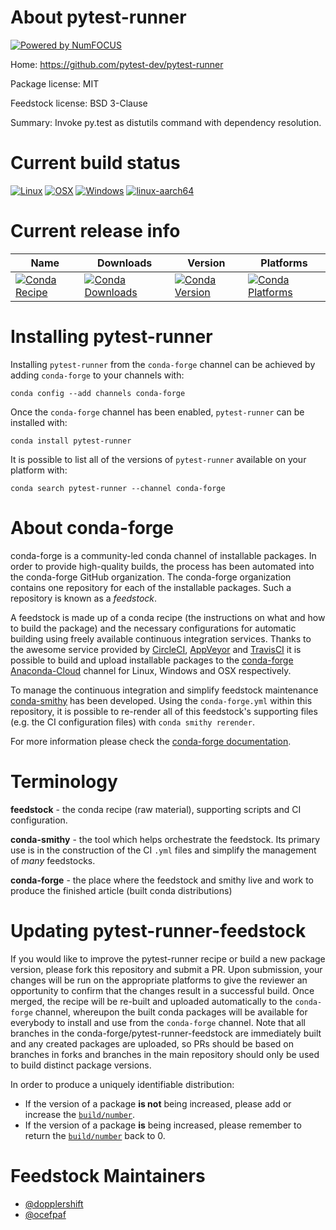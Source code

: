 About pytest-runner
===================

[![Powered by NumFOCUS](https://img.shields.io/badge/powered%20by-NumFOCUS-orange.svg?style=flat&colorA=E1523D&colorB=007D8A)](http://numfocus.org)

Home: https://github.com/pytest-dev/pytest-runner

Package license: MIT

Feedstock license: BSD 3-Clause

Summary: Invoke py.test as distutils command with dependency resolution.



Current build status
====================

[![Linux](https://img.shields.io/circleci/project/github/conda-forge/pytest-runner-feedstock/master.svg?label=Linux)](https://circleci.com/gh/conda-forge/pytest-runner-feedstock)
[![OSX](https://img.shields.io/travis/conda-forge/pytest-runner-feedstock/master.svg?label=macOS)](https://travis-ci.org/conda-forge/pytest-runner-feedstock)
[![Windows](https://img.shields.io/appveyor/ci/conda-forge/pytest-runner-feedstock/master.svg?label=Windows)](https://ci.appveyor.com/project/conda-forge/pytest-runner-feedstock/branch/master)
[![linux-aarch64](https://img.shields.io/shippable/5c32977c302eb707003bfa02/aarch64.svg?label=linux-aarch64)](https://app.shippable.com/github/Archiconda/pytest-runner-feedstock)

Current release info
====================

| Name | Downloads | Version | Platforms |
| --- | --- | --- | --- |
| [![Conda Recipe](https://img.shields.io/badge/recipe-pytest--runner-green.svg)](https://anaconda.org/conda-forge/pytest-runner) | [![Conda Downloads](https://img.shields.io/conda/dn/conda-forge/pytest-runner.svg)](https://anaconda.org/conda-forge/pytest-runner) | [![Conda Version](https://img.shields.io/conda/vn/conda-forge/pytest-runner.svg)](https://anaconda.org/conda-forge/pytest-runner) | [![Conda Platforms](https://img.shields.io/conda/pn/conda-forge/pytest-runner.svg)](https://anaconda.org/conda-forge/pytest-runner) |

Installing pytest-runner
========================

Installing `pytest-runner` from the `conda-forge` channel can be achieved by adding `conda-forge` to your channels with:

```
conda config --add channels conda-forge
```

Once the `conda-forge` channel has been enabled, `pytest-runner` can be installed with:

```
conda install pytest-runner
```

It is possible to list all of the versions of `pytest-runner` available on your platform with:

```
conda search pytest-runner --channel conda-forge
```


About conda-forge
=================

conda-forge is a community-led conda channel of installable packages.
In order to provide high-quality builds, the process has been automated into the
conda-forge GitHub organization. The conda-forge organization contains one repository
for each of the installable packages. Such a repository is known as a *feedstock*.

A feedstock is made up of a conda recipe (the instructions on what and how to build
the package) and the necessary configurations for automatic building using freely
available continuous integration services. Thanks to the awesome service provided by
[CircleCI](https://circleci.com/), [AppVeyor](https://www.appveyor.com/)
and [TravisCI](https://travis-ci.org/) it is possible to build and upload installable
packages to the [conda-forge](https://anaconda.org/conda-forge)
[Anaconda-Cloud](https://anaconda.org/) channel for Linux, Windows and OSX respectively.

To manage the continuous integration and simplify feedstock maintenance
[conda-smithy](https://github.com/conda-forge/conda-smithy) has been developed.
Using the ``conda-forge.yml`` within this repository, it is possible to re-render all of
this feedstock's supporting files (e.g. the CI configuration files) with ``conda smithy rerender``.

For more information please check the [conda-forge documentation](https://conda-forge.org/docs/).

Terminology
===========

**feedstock** - the conda recipe (raw material), supporting scripts and CI configuration.

**conda-smithy** - the tool which helps orchestrate the feedstock.
                   Its primary use is in the construction of the CI ``.yml`` files
                   and simplify the management of *many* feedstocks.

**conda-forge** - the place where the feedstock and smithy live and work to
                  produce the finished article (built conda distributions)


Updating pytest-runner-feedstock
================================

If you would like to improve the pytest-runner recipe or build a new
package version, please fork this repository and submit a PR. Upon submission,
your changes will be run on the appropriate platforms to give the reviewer an
opportunity to confirm that the changes result in a successful build. Once
merged, the recipe will be re-built and uploaded automatically to the
`conda-forge` channel, whereupon the built conda packages will be available for
everybody to install and use from the `conda-forge` channel.
Note that all branches in the conda-forge/pytest-runner-feedstock are
immediately built and any created packages are uploaded, so PRs should be based
on branches in forks and branches in the main repository should only be used to
build distinct package versions.

In order to produce a uniquely identifiable distribution:
 * If the version of a package **is not** being increased, please add or increase
   the [``build/number``](https://conda.io/docs/user-guide/tasks/build-packages/define-metadata.html#build-number-and-string).
 * If the version of a package **is** being increased, please remember to return
   the [``build/number``](https://conda.io/docs/user-guide/tasks/build-packages/define-metadata.html#build-number-and-string)
   back to 0.

Feedstock Maintainers
=====================

* [@dopplershift](https://github.com/dopplershift/)
* [@ocefpaf](https://github.com/ocefpaf/)

